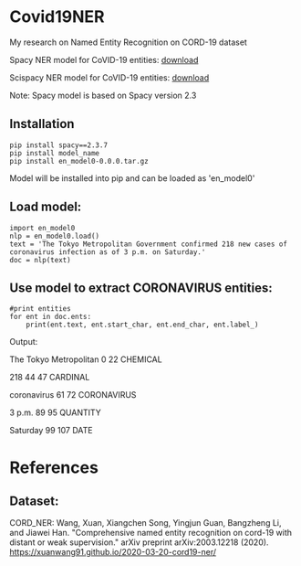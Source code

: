# Covid19NER
My research on Named Entity Recognition on CORD-19 dataset

Spacy NER model for CoVID-19 entities: [download](https://drive.google.com/file/d/1xokPqcHkFbzAAgJlog_wYch4bMVevsQZ/view?usp=sharing)

Scispacy NER model for CoVID-19 entities: [download](https://drive.google.com/file/d/1I1ok6Xvx0gmmrRaZWHPYBnOBk59vlJ7G/view?usp=sharing)

Note: Spacy model is based on Spacy version 2.3
## Installation
```
pip install spacy==2.3.7
pip install model_name
pip install en_model0-0.0.0.tar.gz
```
Model will be installed into pip and can be loaded as 'en_model0'

## Load model:
```
import en_model0
nlp = en_model0.load()
text = 'The Tokyo Metropolitan Government confirmed 218 new cases of coronavirus infection as of 3 p.m. on Saturday.'
doc = nlp(text)
```

## Use model to extract CORONAVIRUS entities:
```
#print entities
for ent in doc.ents:
    print(ent.text, ent.start_char, ent.end_char, ent.label_)
```

Output:

The Tokyo Metropolitan 0 22 CHEMICAL

218 44 47 CARDINAL

coronavirus 61 72 CORONAVIRUS

3 p.m. 89 95 QUANTITY

Saturday 99 107 DATE

# References
## Dataset:
CORD_NER: Wang, Xuan, Xiangchen Song, Yingjun Guan, Bangzheng Li, and Jiawei Han. "Comprehensive named entity recognition on cord-19 with distant or weak supervision." arXiv preprint arXiv:2003.12218 (2020). https://xuanwang91.github.io/2020-03-20-cord19-ner/
